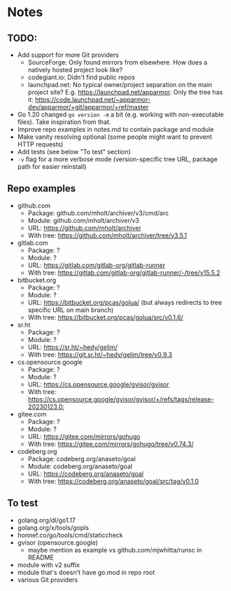 # Notes

## TODO:

- Add support for more Git providers
  - SourceForge: Only found mirrors from elsewhere. How does a natively hosted project look like?
  - codegiant.io: Didn't find public repos
  - launchpad.net: No typical owner/project separation on the main project site? E.g. <https://launchpad.net/apparmor>. Only the tree has it: <https://code.launchpad.net/~apparmor-dev/apparmor/+git/apparmor/+ref/master>
- Go 1.20 changed `go version -m` a bit (e.g. working with non-executable files). Take inspiration from that.
- Improve repo examples in notes.md to contain package and module
- Make vanity resolving optional (some people might want to prevent HTTP requests)
- Add tests (see below "To test" section)
- `-v` flag for a more verbose mode (version-specific tree URL, package path for easier reinstall)

## Repo examples

- github.com
  - Package: github.com/mholt/archiver/v3/cmd/arc
  - Module: github.com/mholt/archiver/v3
  - URL: <https://github.com/mholt/archiver>
  - With tree: <https://github.com/mholt/archiver/tree/v3.5.1>
- gitlab.com
  - Package: ?
  - Module: ?
  - URL: <https://gitlab.com/gitlab-org/gitlab-runner>
  - With tree: <https://gitlab.com/gitlab-org/gitlab-runner/-/tree/v15.5.2>
- bitbucket.org
  - Package: ?
  - Module: ?
  - URL: <https://bitbucket.org/pcas/golua/> (but always redirects to tree specific URL on main branch)
  - With tree: <https://bitbucket.org/pcas/golua/src/v0.1.6/>
- sr.ht
  - Package: ?
  - Module: ?
  - URL: <https://sr.ht/~hedy/gelim/>
  - With tree: <https://git.sr.ht/~hedy/gelim/tree/v0.9.3>
- cs.opensource.google
  - Package: ?
  - Module: ?
  - URL: <https://cs.opensource.google/gvisor/gvisor>
  - With tree: <https://cs.opensource.google/gvisor/gvisor/+/refs/tags/release-20230123.0:>
- gitee.com
  - Package: ?
  - Module: ?
  - URL: <https://gitee.com/mirrors/gohugo>
  - With tree: <https://gitee.com/mirrors/gohugo/tree/v0.74.3/>
- codeberg.org
  - Package: codeberg.org/anaseto/goal
  - Module: codeberg.org/anaseto/goal
  - URL: <https://codeberg.org/anaseto/goal>
  - With tree: <https://codeberg.org/anaseto/goal/src/tag/v0.1.0>

## To test

- golang.org/dl/go1.17
- golang.org/x/tools/gopls
- honnef.co/go/tools/cmd/staticcheck
- gvisor (opensource.google)
  - maybe mention as example vs github.com/mjwhitta/runsc in README
- module with v2 suffix
- module that's doesn't have go.mod in repo root
- various Git providers
